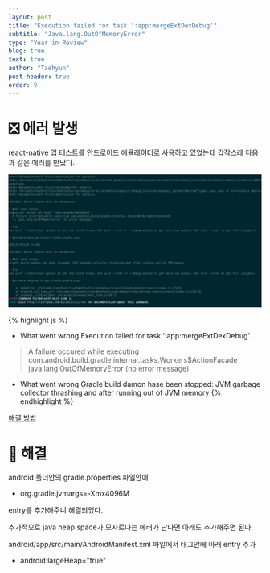 ```yaml
---
layout: post
title: "Execution failed for task ':app:mergeExtDexDebug'"
subtitle: "Java.lang.OutOfMemoryError"
type: "Year in Review"
blog: true
text: true
author: "Taehyun"
post-header: true
order: 9
---
```


# ❎ 에러 발생

react-native 앱 테스트를 안드로이드 에뮬레이터로 사용하고 있었는데 갑작스레 다음과 같은 에러를 만났다.

![](img/2020-07-19-16-37-09.png)

{% highlight js %}
* What went wrong
Execution failed for task ':app:mergeExtDexDebug'.
> A failure occured while executing com.android.build.gradle.internal.tasks.Workers$ActionFacade
   > java.lang.OutOfMemoryError (no error message)

* What went wrong
Gradle build damon hase been stopped: JVM garbage collector thrashing and after running out of JVM memory
{% endhighlight %}


[해결 방법](https://stackoverflow.com/questions/59624003/daemon-is-stopping-immediately-jvm-garbage-collector-thrashing-and-after-running)

# 🌟 해결

android 폴더안의 gradle.properties 파일안에

- org.gradle.jvmargs=-Xmx4096M

entry를 추가해주니 해결되었다.

추가적으로 java heap space가 모자르다는 에러가 난다면 아래도 추가해주면 된다.

android/app/src/main/AndroidManifest.xml 파일에서 <application> </applicaiton> 태그안에 아래 entry 추가

- android:largeHeap="true"
